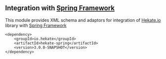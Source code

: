 ## Integration with [Spring Framework](https://projects.spring.io/spring-framework/)
 
This module provides XML schema and adaptors for integration of [Hekate.io](https://github.com/hekate-io/hekate) library
with [Spring Framework](https://projects.spring.io/spring-framework/) 

 
 ```
 <dependency>
     <groupId>io.hekate</groupId>
     <artifactId>hekate-spring</artifactId>
     <version>3.0.0-SNAPSHOT</version>
 </dependency>
 ```
